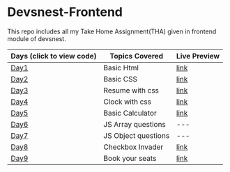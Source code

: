 # Devsnest-Frontend

This repo includes all my Take Home Assignment(THA) given in frontend module of devsnest.

| Days (click to view code)                    | Topics Covered      | Live Preview                                                                            |
| -------------------------------------------- | ------------------- | --------------------------------------------------------------------------------------- |
| [Day1](./day-01/index.html)                  | Basic Html          | [link](https://vinitpal.github.io/Devsnest-Frontend/day-01/index.html)                  |
| [Day2](./day-02/index.html)                  | Basic CSS           | [link](https://vinitpal.github.io/Devsnest-Frontend/day-02/index.html)                  |
| [Day3](./day-03/index.html)                  | Resume with css     | [link](https://vinitpal.github.io/Devsnest-Frontend/day-03/index.html)                  |
| [Day4](./day-04/index.html)                  | Clock with css      | [link](https://vinitpal.github.io/Devsnest-Frontend/day-04/index.html)                  |
| [Day5](./day-05/basic_calculator/index.html) | Basic Calculator    | [link](https://vinitpal.github.io/Devsnest-Frontend/day-05/basic_calculator/index.html) |
| [Day6](./day-06/script.js)                   | JS Array questions  | ---                                                                                     |
| [Day7](./day-07/script.js)                   | JS Object questions | ---                                                                                     |
| [Day8](./day-08/index.html)                  | Checkbox Invader    | [link](https://vinitpal.github.io/Devsnest-Frontend/day-08/index.html)                  |
| [Day9](./day-09/index.html)                  | Book your seats     | [link](https://vinitpal.github.io/Devsnest-Frontend/day-09/index.html)                  |
